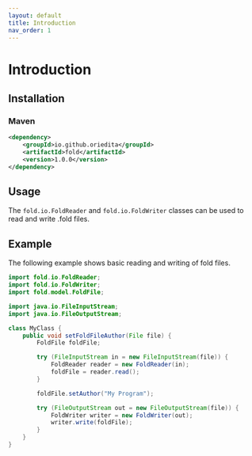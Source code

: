 ```yaml
---
layout: default
title: Introduction
nav_order: 1
---
```


# Introduction

## Installation

### Maven

```xml
<dependency>
    <groupId>io.github.oriedita</groupId>
    <artifactId>fold</artifactId>
    <version>1.0.0</version>
</dependency>
```

## Usage

The `fold.io.FoldReader` and `fold.io.FoldWriter` classes can be used to read and write .fold files.

## Example

The following example shows basic reading and writing of fold files.

```java
import fold.io.FoldReader;
import fold.io.FoldWriter;
import fold.model.FoldFile;

import java.io.FileInputStream;
import java.io.FileOutputStream;

class MyClass {
    public void setFoldFileAuthor(File file) {
        FoldFile foldFile;

        try (FileInputStream in = new FileInputStream(file)) {
            FoldReader reader = new FoldReader(in);
            foldFile = reader.read();
        }

        foldFile.setAuthor("My Program");

        try (FileOutputStream out = new FileOutputStream(file)) {
            FoldWriter writer = new FoldWriter(out);
            writer.write(foldFile);
        }
    }
}
```
